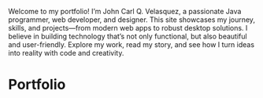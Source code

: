 Welcome to my portfolio! I’m John Carl Q. Velasquez, a passionate Java programmer, web developer, and designer. This site showcases my journey, skills, and projects—from modern web apps to robust desktop solutions. I believe in building technology that’s not only functional, but also beautiful and user-friendly. Explore my work, read my story, and see how I turn ideas into reality with code and creativity.
# Portfolio
